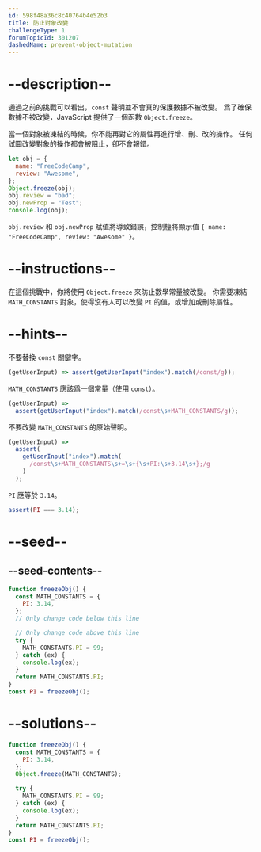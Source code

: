 ```yaml
---
id: 598f48a36c8c40764b4e52b3
title: 防止對象改變
challengeType: 1
forumTopicId: 301207
dashedName: prevent-object-mutation
---
```


# --description--

通過之前的挑戰可以看出，`const` 聲明並不會真的保護數據不被改變。 爲了確保數據不被改變，JavaScript 提供了一個函數 `Object.freeze`。

當一個對象被凍結的時候，你不能再對它的屬性再進行增、刪、改的操作。 任何試圖改變對象的操作都會被阻止，卻不會報錯。

```js
let obj = {
  name: "FreeCodeCamp",
  review: "Awesome",
};
Object.freeze(obj);
obj.review = "bad";
obj.newProp = "Test";
console.log(obj);
```

`obj.review` 和 `obj.newProp` 賦值將導致錯誤，控制檯將顯示值 `{ name: "FreeCodeCamp", review: "Awesome" }`。

# --instructions--

在這個挑戰中，你將使用 `Object.freeze` 來防止數學常量被改變。 你需要凍結 `MATH_CONSTANTS` 對象，使得沒有人可以改變 `PI` 的值，或增加或刪除屬性。

# --hints--

不要替換 `const` 關鍵字。

```js
(getUserInput) => assert(getUserInput("index").match(/const/g));
```

`MATH_CONSTANTS` 應該爲一個常量（使用 `const`）。

```js
(getUserInput) =>
  assert(getUserInput("index").match(/const\s+MATH_CONSTANTS/g));
```

不要改變 `MATH_CONSTANTS` 的原始聲明。

```js
(getUserInput) =>
  assert(
    getUserInput("index").match(
      /const\s+MATH_CONSTANTS\s+=\s+{\s+PI:\s+3.14\s+};/g
    )
  );
```

`PI` 應等於 `3.14`。

```js
assert(PI === 3.14);
```

# --seed--

## --seed-contents--

```js
function freezeObj() {
  const MATH_CONSTANTS = {
    PI: 3.14,
  };
  // Only change code below this line

  // Only change code above this line
  try {
    MATH_CONSTANTS.PI = 99;
  } catch (ex) {
    console.log(ex);
  }
  return MATH_CONSTANTS.PI;
}
const PI = freezeObj();
```

# --solutions--

```js
function freezeObj() {
  const MATH_CONSTANTS = {
    PI: 3.14,
  };
  Object.freeze(MATH_CONSTANTS);

  try {
    MATH_CONSTANTS.PI = 99;
  } catch (ex) {
    console.log(ex);
  }
  return MATH_CONSTANTS.PI;
}
const PI = freezeObj();
```
